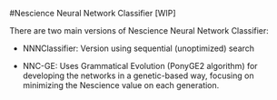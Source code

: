 #Nescience Neural Network Classifier [WIP]

There are two main versions of Nescience Neural Network Classifier:

+ NNNClassifier: Version using sequential (unoptimized) search

+ NNC-GE: Uses Grammatical Evolution (PonyGE2 algorithm) for developing the networks in a genetic-based way, focusing on minimizing the Nescience value on each generation.